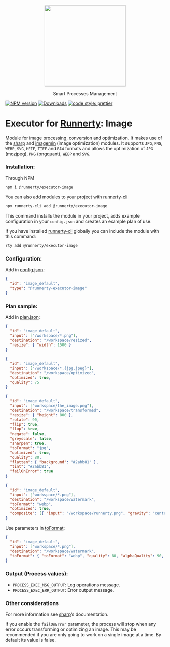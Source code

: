 <p align="center">
  <a href="http://runnerty.io">
    <img height="257" src="https://runnerty.io/assets/header/logo-stroked.png">
  </a>
  <p align="center">Smart Processes Management</p>
</p>

[![NPM version][npm-image]][npm-url] [![Downloads][downloads-image]][npm-url]
<a href="#badge">
<img alt="code style: prettier" src="https://img.shields.io/badge/code_style-prettier-ff69b4.svg">
</a>

# Executor for [Runnerty]: Image

Module for image processing, conversion and optimization.
It makes use of the [sharp] and [imagemin] (image optimization) modules.
It supports `JPG`, `PNG`, `WEBP`, `SVG`, `HEIF`, `TIFF` and `RAW` formats and allows the optimization of `JPG` (mozjpeg), `PNG` (pngquant), `WEBP` and `SVG`.

### Installation:

Through NPM

```bash
npm i @runnerty/executor-image
```

You can also add modules to your project with [runnerty-cli]

```bash
npx runnerty-cli add @runnerty/executor-image
```

This command installs the module in your project, adds example configuration in your `config.json` and creates an example plan of use.

If you have installed [runnerty-cli] globally you can include the module with this command:

```bash
rty add @runnerty/executor-image
```

### Configuration:

Add in [config.json]:

```json
{
  "id": "image_default",
  "type": "@runnerty-executor-image"
}
```

### Plan sample:

Add in [plan.json]:

```json
{
  "id": "image_default",
  "input": ["/workspace/*.png"],
  "destination": "/workspace/resized",
  "resize": { "width": 1500 }
}
```

```json
{
  "id": "image_default",
  "input": ["/workspace/*.{jpg,jpeg}"],
  "destination": "/workspace/optimized",
  "optimized": true,
  "quality": 75
}
```

```json
{
  "id": "image_default",
  "input": ["workspace/the_image.png"],
  "destination": "/workspace/transformed",
  "resize": { "height": 800 },
  "rotate": 90,
  "flip": true,
  "flop": true,
  "negate": false,
  "greyscale": false,
  "sharpen": true,
  "toFormat": "jpg",
  "optimized": true,
  "quality": 80,
  "flatten": { "background": "#2abb81" },
  "tint": "#2abb81",
  "failOnError": true
}
```

```json
{
  "id": "image_default",
  "input": ["workspace/*.png"],
  "destination": "/workspace/watermark",
  "toFormat": "webp",
  "optimized": true,
  "composite": [{ "input": "/workspace/runnerty.png", "gravity": "center", "blend": "soft-light" }]
}
```

Use parameters in [toFormat]:

```json
{
  "id": "image_default",
  "input": ["workspace/*.png"],
  "destination": "/workspace/watermark",
  "toFormat": { "toFormat": "webp", "quality": 80, "alphaQuality": 90, "lossless": false }
}
```

### Output (Process values):

- `PROCESS_EXEC_MSG_OUTPUT`: Log operations message.
- `PROCESS_EXEC_ERR_OUTPUT`: Error output message.

### Other considerations

For more information see [sharp]'s documentation.

If you enable the `failOnError` parameter, the process will stop when any error occurs transforming or optimizing an image.
This may be recommended if you are only going to work on a single image at a time.
By default its value is false.

[runnerty]: http://www.runnerty.io
[downloads-image]: https://img.shields.io/npm/dm/@runnerty/executor-image.svg
[npm-url]: https://www.npmjs.com/package/@runnerty/executor-image
[npm-image]: https://img.shields.io/npm/v/@runnerty/executor-image.svg
[sharp]: https://sharp.pixelplumbing.com
[imagemin]: https://github.com/imagemin/imagemin
[toformat]: https://sharp.pixelplumbing.com/api-output#toformat
[config.json]: http://docs.runnerty.io/config/
[plan.json]: http://docs.runnerty.io/plan/
[runnerty-cli]: https://www.npmjs.com/package/runnerty-cli
